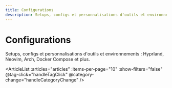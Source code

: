 ```yaml
---
title: Configurations
description: Setups, configs et personnalisations d'outils et environnements
---
```


# Configurations

<script setup>
import { onMounted } from 'vue'
import { useArticles } from '../../.vitepress/theme/composables/useArticles'

const { loadArticles, getArticlesByCategory } = useArticles()

const articles = getArticlesByCategory('configurations')

onMounted(async () => {
  await loadArticles()
})

const handleTagClick = (tag) => {
  window.location.href = `/tags/${tag}`
}

const handleCategoryChange = (category) => {
  console.log('Catégorie sélectionnée:', category)
}
</script>

Setups, configs et personnalisations d'outils et environnements : Hyprland, Neovim, Arch, Docker Compose et plus.

<ArticleList 
  :articles="articles" 
  :items-per-page="10"
  :show-filters="false"
  @tag-click="handleTagClick"
  @category-change="handleCategoryChange"
/>